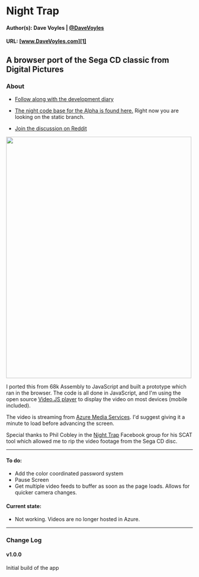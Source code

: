 # Night Trap
#### Author(s): Dave Voyles | [@DaveVoyles](http://www.twitter.com/DaveVoyles)
#### URL: [www.DaveVoyles.com][1]

A browser port of the Sega CD classic from Digital Pictures 
----------
### About
- [Follow along with the development diary](http://www.davevoyles.com/2015/07/16/deconstructing-night-trap/)

- [The night code base for the Alpha is found here.](https://github.com/DaveVoyles/Night-Trap/tree/alpha) Right now you are looking on the static branch.

- [Join the discussion on Reddit](https://www.reddit.com/r/gamedev/comments/3d9m9x/i_ported_night_trap_to_the_browser_today/)

<img src="http://s.emuparadise.org/Sega%20CD/Box%20Scans/Night%20Trap%20(32X)%20(U)%20(Front).jpg" width="500" height="650">

I ported this from 68k Assembly to JavaScript and built a prototype which ran in the browser. The code is all done in JavaScript, and I'm using the open source [Video.JS player](http://www.videojs.com/) to display the video on most devices (mobile included). 

The video is streaming from [Azure Media Services](http://www.davevoyles.com/?s=azure+media+services). I'd suggest giving it a minute to load before advancing the screen. 

Special thanks to Phil Cobley in the [Night Trap](https://www.facebook.com/groups/NightTrap/) Facebook group for his SCAT tool which allowed me to rip the video footage from the Sega CD disc. 

----------
#### To do:

- Add the color coordinated password system
- Pause Screen
- Get multiple video feeds to buffer as soon as the page loads. Allows for quicker camera changes.

#### Current state:
- Not working. Videos are no longer hosted in Azure.
----------

### Change Log
#### v1.0.0
Initial build of the app


  [1]: http://www.daveVoyles.com "My website"
